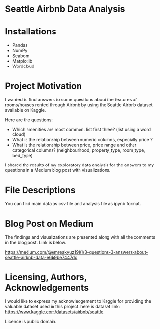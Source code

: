 # Seattle Airbnb Data Analysis

# Installations

- Pandas
- NumPy
- Seaborn
- Matplotlib
- Wordcloud

# Project Motivation

I wanted to find answers to some questions about the features of rooms/houses rented through Airbnb by using the Seattle Airbnb dataset available on Kaggle.

Here are the questions:

- Which amenities are most common. list first three? (list using a word cloud)
- What is the relationship between numeric columns, especially price ?
- What is the relationship between price, price range and other categorical columns? (neighbourhood, property_type, room_type, bed_type)

I shared the results of my exploratory data analysis for the answers to my questions in a Medium blog post with visualizations.

# File Descriptions

You can find main data as csv file and analysis file as ipynb format.

# Blog Post on Medium

The findings and visualizations are presented along with all the comments in the blog post. Link is below.

https://medium.com/@emreakyuz1981/3-questions-3-answers-about-seattle-airbnb-data-e6b9be7447dc

# Licensing, Authors, Acknowledgements

I would like to express my acknowledgement to Kaggle for providing the valuable dataset used in this project. here is dataset link: https://www.kaggle.com/datasets/airbnb/seattle

Licence is public domain.








